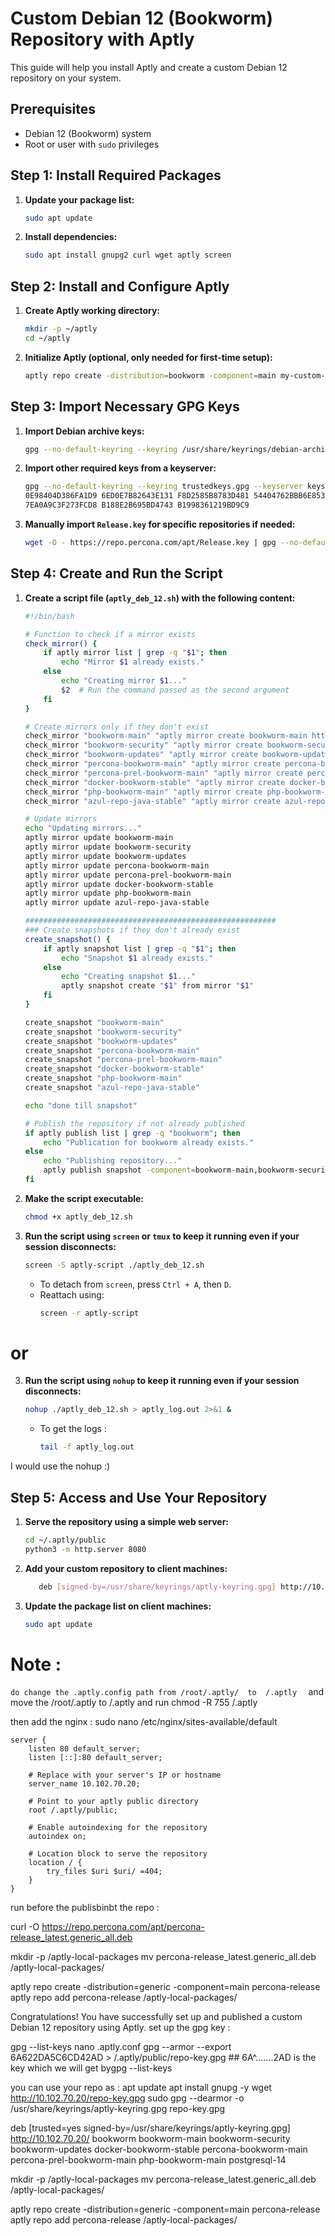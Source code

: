 
# Custom Debian 12 (Bookworm) Repository with Aptly

This guide will help you install Aptly and create a custom Debian 12 repository on your system.

## Prerequisites

- Debian 12 (Bookworm) system
- Root or user with `sudo` privileges

## Step 1: Install Required Packages

1. **Update your package list:**
   ```bash
   sudo apt update
   ```

2. **Install dependencies:**
   ```bash
   sudo apt install gnupg2 curl wget aptly screen
   ```

## Step 2: Install and Configure Aptly

1. **Create Aptly working directory:**
   ```bash
   mkdir -p ~/aptly
   cd ~/aptly
   ```

2. **Initialize Aptly (optional, only needed for first-time setup):**
   ```bash
   aptly repo create -distribution=bookworm -component=main my-custom-repo
   ```

## Step 3: Import Necessary GPG Keys

1. **Import Debian archive keys:**
   ```bash
   gpg --no-default-keyring --keyring /usr/share/keyrings/debian-archive-keyring.gpg --export | gpg --no-default-keyring --keyring trustedkeys.gpg --import
   ```

2. **Import other required keys from a keyserver:**
   ```bash
   gpg --no-default-keyring --keyring trustedkeys.gpg --keyserver keyserver.ubuntu.com --recv-keys \
   0E98404D386FA1D9 6ED0E7B82643E131 F8D2585B8783D481 54404762BBB6E853 BDE6D2B9216EC7A8 9334A25F8507EFA5 \
   7EA0A9C3F273FCD8 B188E2B695BD4743 B1998361219BD9C9
   ```

3. **Manually import `Release.key` for specific repositories if needed:**
   ```bash
   wget -O - https://repo.percona.com/apt/Release.key | gpg --no-default-keyring --keyring trustedkeys.gpg --import
   ```

## Step 4: Create and Run the Script

1. **Create a script file (`aptly_deb_12.sh`) with the following content:**

   ```bash
   #!/bin/bash

   # Function to check if a mirror exists
   check_mirror() {
       if aptly mirror list | grep -q "$1"; then
           echo "Mirror $1 already exists."
       else
           echo "Creating mirror $1..."
           $2  # Run the command passed as the second argument
       fi
   }

   # Create mirrors only if they don't exist
   check_mirror "bookworm-main" "aptly mirror create bookworm-main http://deb.debian.org/debian bookworm main"
   check_mirror "bookworm-security" "aptly mirror create bookworm-security http://security.debian.org/debian-security bookworm-security main"
   check_mirror "bookworm-updates" "aptly mirror create bookworm-updates http://deb.debian.org/debian bookworm-updates main"
   check_mirror "percona-bookworm-main" "aptly mirror create percona-bookworm-main http://repo.percona.com/apt bookworm main"
   check_mirror "percona-prel-bookworm-main" "aptly mirror create percona-prel-bookworm-main http://repo.percona.com/prel/apt bookworm main"
   check_mirror "docker-bookworm-stable" "aptly mirror create docker-bookworm-stable https://download.docker.com/linux/debian bookworm stable"
   check_mirror "php-bookworm-main" "aptly mirror create php-bookworm-main https://packages.sury.org/php/ bookworm main"
   check_mirror "azul-repo-java-stable" "aptly mirror create azul-repo-java-stable https://repos.azul.com/zulu/deb/ stable main"

   # Update mirrors
   echo "Updating mirrors..."
   aptly mirror update bookworm-main
   aptly mirror update bookworm-security
   aptly mirror update bookworm-updates
   aptly mirror update percona-bookworm-main
   aptly mirror update percona-prel-bookworm-main
   aptly mirror update docker-bookworm-stable
   aptly mirror update php-bookworm-main
   aptly mirror update azul-repo-java-stable

   ########################################################
   ### Create snapshots if they don't already exist
   create_snapshot() {
       if aptly snapshot list | grep -q "$1"; then
           echo "Snapshot $1 already exists."
       else
           echo "Creating snapshot $1..."
           aptly snapshot create "$1" from mirror "$1"
       fi
   }

   create_snapshot "bookworm-main"
   create_snapshot "bookworm-security"
   create_snapshot "bookworm-updates"
   create_snapshot "percona-bookworm-main"
   create_snapshot "percona-prel-bookworm-main"
   create_snapshot "docker-bookworm-stable"
   create_snapshot "php-bookworm-main"
   create_snapshot "azul-repo-java-stable"

   echo "done till snapshot"

   # Publish the repository if not already published
   if aptly publish list | grep -q "bookworm"; then
       echo "Publication for bookworm already exists."
   else
       echo "Publishing repository..."
       aptly publish snapshot -component=bookworm-main,bookworm-security,bookworm-updates,percona-bookworm-main,percona-prel-bookworm-main,docker-bookworm-stable,php-bookworm-main,azul-repo-java-stable -distribution=bookworm bookworm-main bookworm-security bookworm-updates percona-bookworm-main percona-prel-bookworm-main docker-bookworm-stable php-bookworm-main azul-repo-java-stable
   fi
   ```

2. **Make the script executable:**
   ```bash
   chmod +x aptly_deb_12.sh
   ```

3. **Run the script using `screen` or `tmux` to keep it running even if your session disconnects:**
   ```bash
   screen -S aptly-script ./aptly_deb_12.sh
   ```

   - To detach from `screen`, press `Ctrl + A`, then `D`.
   - Reattach using:
     ```bash
     screen -r aptly-script
     ```
# or 

3. **Run the script using `nohup` to keep it running even if your session disconnects:**
   ```bash
   nohup ./aptly_deb_12.sh > aptly_log.out 2>&1 &
   ```

   - To get the logs :
     ```bash
     tail -f aptly_log.out
     ```
I would use the nohup :) 
    
## Step 5: Access and Use Your Repository

1. **Serve the repository using a simple web server:**
   ```bash
   cd ~/.aptly/public
   python3 -m http.server 8080
   ```

2. **Add your custom repository to client machines:**
   ```bash
      deb [signed-by=/usr/share/keyrings/aptly-keyring.gpg] http://10.102.70.20/ bookworm bookworm-main bookworm-security bookworm-updates docker-bookworm-stable percona-bookworm-main percona-prel-bookworm-main php-bookworm-main
   ```

3. **Update the package list on client machines:**
   ```bash
   sudo apt update
   ```
   


# Note : 
` do change the .aptly.config path from /root/.aptly/  to  /.aptly  
`
and move the /root/.aptly to /.aptly 
and run chmod -R 755 /.aptly 


then add the nginx : 
sudo nano /etc/nginx/sites-available/default

```
server {
    listen 80 default_server;
    listen [::]:80 default_server;

    # Replace with your server's IP or hostname
    server_name 10.102.70.20;

    # Point to your aptly public directory
    root /.aptly/public;

    # Enable autoindexing for the repository
    autoindex on;

    # Location block to serve the repository
    location / {
        try_files $uri $uri/ =404;
    }
}

```

run before the publisbinbt the repo :


curl -O https://repo.percona.com/apt/percona-release_latest.generic_all.deb

mkdir -p /aptly-local-packages
mv percona-release_latest.generic_all.deb /aptly-local-packages/

aptly repo create -distribution=generic -component=main percona-release
aptly repo add percona-release /aptly-local-packages/


Congratulations! You have successfully set up and published a custom Debian 12 repository using Aptly.
set up the gpg key : 


gpg --list-keys
nano .aptly.conf
gpg --armor --export 6A622DA5C6CD42AD > /.aptly/public/repo-key.gpg ## 6A^.......2AD is the key which we will get bygpg --list-keys


you can use your repo as : 
apt update 
apt install gnupg -y
wget http://10.102.70.20/repo-key.gpg
sudo gpg --dearmor -o /usr/share/keyrings/aptly-keyring.gpg repo-key.gpg

deb [trusted=yes signed-by=/usr/share/keyrings/aptly-keyring.gpg]  http://10.102.70.20/ bookworm bookworm-main bookworm-security bookworm-updates docker-bookworm-stable percona-bookworm-main percona-prel-bookworm-main php-bookworm-main postgresql-14



mkdir -p /aptly-local-packages
mv percona-release_latest.generic_all.deb /aptly-local-packages/


aptly repo create -distribution=generic -component=main percona-release
aptly repo add percona-release /aptly-local-packages/
